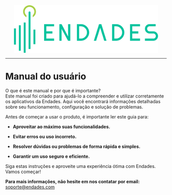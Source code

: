 <div style="display: flex; justify-content: center;">
  <a href="https://endades.com/">
    <img src="../images/endades.png" alt="Endades" width="450" />
  </a>
</div>

---

# Manual do usuário

O que é este manual e por que é importante?  
Este manual foi criado para ajudá-lo a compreender e utilizar corretamente os aplicativos da Endades. Aqui você encontrará informações detalhadas sobre seu funcionamento, configuração e solução de problemas.

Antes de começar a usar o produto, é importante ler este guia para:

- **Aproveitar ao máximo suas funcionalidades.**

- **Evitar erros ou uso incorreto.**

- **Resolver dúvidas ou problemas de forma rápida e simples.**

- **Garantir um uso seguro e eficiente.**

Siga estas instruções e aproveite uma experiência ótima com Endades. Vamos começar!

**Para mais informações, não hesite em nos contatar por email:**  
[soporte@endades.com](mailto:soporte@endades.com)

<!-- ![Manual usuario](Images/manual_usuario.gif) -->

<!-- <img src="Images/manual_usuario.gif" alt="Manual usuario" style="width: 800px; height: auto;"> -->
